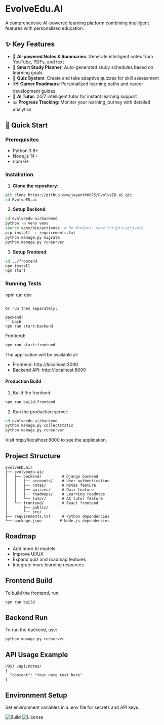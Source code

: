 # EvolveEdu.AI

A comprehensive AI-powered learning platform combining intelligent features with personalized education.

## ✨ Key Features
- 🤖 **AI-powered Notes & Summaries**: Generate intelligent notes from YouTube, PDFs, and text
- 📅 **Smart Study Planner**: Auto-generated study schedules based on learning goals
- 🎯 **Quiz System**: Create and take adaptive quizzes for skill assessment
- 🗺️ **Career Roadmaps**: Personalized learning paths and career development guides
- 💬 **AI Tutor**: 24/7 intelligent tutor for instant learning support
- 📊 **Progress Tracking**: Monitor your learning journey with detailed analytics

## 🚀 Quick Start

### Prerequisites
- Python 3.8+
- Node.js 14+
- npm 6+

### Installation

1. **Clone the repository**:
```bash
git clone https://github.com/jayanth0075/EvolveED.ai.git
cd EvolveED.ai
```

2. **Setup Backend**:
```bash
cd evolveedu-ai/backend
python -m venv venv
source venv/bin/activate  # On Windows: venv\Scripts\activate
pip install -r requirements.txt
python manage.py migrate
python manage.py runserver
```

3. **Setup Frontend**:
```bash
cd ../frontend
npm install
npm start
```

### Running Tests
npm run dev
```

Or run them separately:

Backend:
```bash
npm run start:backend
```

Frontend:
```bash
npm run start:frontend
```

The application will be available at:
- Frontend: http://localhost:3000
- Backend API: http://localhost:8000

#### Production Build
1. Build the frontend:
```bash
npm run build:frontend
```

2. Run the production server:
```bash
cd evolveedu-ai/backend
python manage.py collectstatic
python manage.py runserver
```

Visit http://localhost:8000 to see the application.

## Project Structure

```
EvolveED.ai/
├── evolveedu-ai/
│   ├── backend/         # Django backend
│   │   ├── accounts/    # User authentication
│   │   ├── notes/       # Notes feature
│   │   ├── quizzes/     # Quiz feature
│   │   ├── roadmaps/    # Learning roadmaps
│   │   └── tutor/       # AI tutor feature
│   └── frontend/        # React frontend
│       ├── public/
│       └── src/
├── requirements.txt     # Python dependencies
└── package.json        # Node.js dependencies
```

## Roadmap
- Add more AI models
- Improve UI/UX
- Expand quiz and roadmap features
- Integrate more learning resources

## Frontend Build
To build the frontend, run:
```
npm run build
```

## Backend Run
To run the backend, use:
```
python manage.py runserver
```

## API Usage Example
```
POST /api/notes/
{
  "content": "Your note text here"
}
```

## Environment Setup
Set environment variables in a .env file for secrets and API keys.

![Build](https://img.shields.io/badge/build-passing-brightgreen)
![License](https://img.shields.io/badge/license-MIT-blue)
